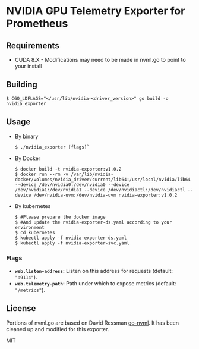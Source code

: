 # NVIDIA GPU Telemetry Exporter for Prometheus

## Requirements

* CUDA 8.X - Modifications may need to be made in nvml.go to point to your install

## Building

    $ CGO_LDFLAGS="</usr/lib/nvidia-<driver_version>" go build -o nvidia_exporter

## Usage

  - By binary

        $ ./nvidia_exporter [flags]`

  - By Docker

        $ docker build -t nvidia-exporter:v1.0.2
        $ docker run --rm -v /var/lib/nvidia-docker/volumes/nvidia_driver/current/lib64:/usr/local/nvidia/lib64 --device /dev/nvidia0:/dev/nvidia0 --device /dev/nvidia1:/dev/nvidia1 --device /dev/nvidiactl:/dev/nvidiactl --device /dev/nvidia-uvm:/dev/nvidia-uvm nvidia-exporter:v1.0.2

  - By kubernetes

        $ #Please prepare the docker image
        $ #And update the nvidia-exporter-ds.yaml according to your environment
        $ cd kubernetes
        $ kubectl apply -f nvidia-exporter-ds.yaml
        $ kubectl apply -f nvidia-exporter-svc.yaml

### Flags

* __`web.listen-address`:__ Listen on this address for requests (default: `":9114"`).
* __`web.telemetry-path`:__ Path under which to expose metrics (default: `"/metrics"`).

## License

Portions of nvml.go are based on David Ressman [go-nvml](https://github.com/davidr/go-nvml). It has been cleaned up and modified for this exporter.

MIT
